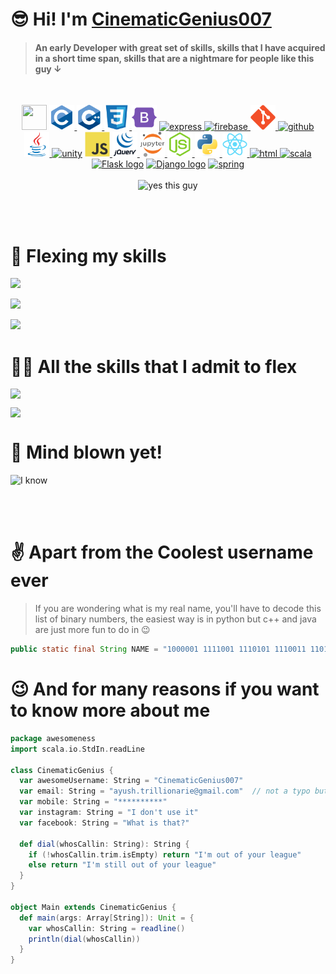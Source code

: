 # 😎 Hi! I'm [CinematicGenius007](https://github.com/CinematicGenius007)

> #### An early **Developer** with great set of skills, skills that I have acquired in a short time span, skills that are a nightmare for people like this guy &#8595;

<br>

<p align="center">
  <a href="https://go.dev/"><img src="https://raw.githubusercontent.com/jmnote/z-icons/master/svg/go.svg" width="40" height="40"></a>
  <a href="https://devdocs.io/c/" target="_blank"> <img src="https://raw.githubusercontent.com/devicons/devicon/master/icons/c/c-original.svg" alt="c" width="40" height="40"/> </a>
  <a href="http://www.cppreference.com/" target="_blank"> <img src="https://raw.githubusercontent.com/devicons/devicon/master/icons/cplusplus/cplusplus-original.svg" alt="cplusplus" width="40" height="40"/> </a>
  <a href="https://www.w3schools.com/css/" target="_blank"> <img src="https://raw.githubusercontent.com/devicons/devicon/master/icons/css3/css3-original.svg" alt="css3" width="40" height="40"/> </a>
  <a href="https://getbootstrap.com" target="_blank"><img src="https://raw.githubusercontent.com/devicons/devicon/master/icons/bootstrap/bootstrap-plain.svg" alt="bootstrap" width="40" height="40"/></a>
  <a href="https://expressjs.com/" target="_blank"> <img src="https://icongr.am/devicon/express-original-wordmark.svg?size=128&color=ffffff" alt="express" width="40" height="40"/> <a href="https://firebase.google.com/" target="_blank"> <img src="https://www.vectorlogo.zone/logos/firebase/firebase-icon.svg" alt="firebase" width="40" height="40"/> </a>
  <a href="https://git-scm.com/" target="_blank"> <img src="https://raw.githubusercontent.com/devicons/devicon/master/icons/git/git-original.svg" alt="git" width="40" height="40"/> </a>
  <a href="https://github.com/" target="_blank"> <img src="https://github.githubassets.com/images/modules/logos_page/GitHub-Mark.png" alt="github" width="40" height="40"/> </a>
  <a href="https://www.java.com" target="_blank"> <img src="https://raw.githubusercontent.com/devicons/devicon/master/icons/java/java-original.svg" alt="java" width="40" height="40"/> </a>
  <a href="https://unity.com/"><img alt="unity" src="https://yt3.ggpht.com/dBwhvX2iF121h0UWumMKi5_4cPclBTKIdIm3KM9KroRUcLWrLkppDf67dIDH-i_YrBAupazR=s900-c-k-c0x00ffffff-no-rj" height="40" /></a>
  <a href="https://www.w3schools.com/js/" target="_blank"> <img src="https://raw.githubusercontent.com/devicons/devicon/master/icons/javascript/javascript-original.svg" alt="javascript" width="40" height="40"/> </a>
  <a href="https://www.jquery.com" target="_blank"> <img src="https://raw.githubusercontent.com/devicons/devicon/master/icons/jquery/jquery-original-wordmark.svg" alt="jquery" width="40" height="40"/> </a>
  <a href="https://jupyter.org/" target="_blank"> <img src="https://raw.githubusercontent.com/devicons/devicon/master/icons/jupyter/jupyter-original-wordmark.svg" alt="jupyter" width="40" height="40"/> </a>
  <a href="https://nodejs.org/" target="_blank"> <img src="https://raw.githubusercontent.com/devicons/devicon/master/icons/nodejs/nodejs-original.svg" alt="nodejs" width="40" height="40"/> </a>
  <a href="https://python.org/" target="_blank"> <img src="https://raw.githubusercontent.com/devicons/devicon/master/icons/python/python-original.svg" alt="python" width="40" height="40"/> </a>
  <a href="https://reactjs.org/" target="_blank"> <img src="https://raw.githubusercontent.com/devicons/devicon/master/icons/react/react-original.svg" alt="react" width="40" height="40"/> </a>
  <a href="https://www.w3schools.com/html/" target="_blank"> <img src="https://www.w3.org/html/logo/downloads/HTML5_Logo.svg" alt="html" width="40" height="40"/> </a>
  <a href="https://www.scala-lang.org/" target="_blank"> <img src="https://www.lightbend.com/assets/images/brand/scala/scala-logos/svg/scala-full-color.svg" alt="scala" height="40"/> </a>
  <a title="Armin Ronacher, Copyrighted free use, via Wikimedia Commons" href="https://commons.wikimedia.org/wiki/File:Flask_logo.svg"><img height="40" alt="Flask logo" src="https://miro.medium.com/max/438/1*0G5zu7CnXdMT9pGbYUTQLQ.png"></a>
  <a title="Django, Public domain, via Wikimedia Commons" href="https://commons.wikimedia.org/wiki/File:Django_logo.svg"><img height="40" alt="Django logo" src="https://www.djangoproject.com/m/img/logos/django-logo-negative.png"></a>
  <a href="https://spring.io/" target="_blank"> <img src="https://www.vectorlogo.zone/logos/springio/springio-ar21.svg" alt="spring" height="40"/> </a>
  <br><br>
  <img style="width: 300px;" src="https://i.chzbgr.com/full/9295338496/h2799B562/text-programming-snt-stressfulat-all-harold-22-years-oldd-makeamemeorg" alt="yes this guy" />
</p>

<br><br>

# 💪 Flexing my skills
  
<p>
  <img style="" src="https://github-readme-stats.vercel.app/api/pin?username=CinematicGenius007&repo=tic-tac-toe-ai&title_color=fff&icon_color=f9f9f9&text_color=9f9f9f&bg_color=151515&show_owner=true" />
</p>
<p>
  <img style="" src="https://github-readme-stats.vercel.app/api/pin?username=CinematicGenius007&repo=Chess&title_color=fff&icon_color=f9f9f9&text_color=9f9f9f&bg_color=151515&show_owner=true" />
</p>
<p>
  <img style="" src="https://github-readme-stats.vercel.app/api/pin?username=CinematicGenius007&repo=Movies-box-3&title_color=fff&icon_color=f9f9f9&text_color=9f9f9f&bg_color=151515&show_owner=true" />
</p>
  
<!-- - [Tic Tac Toe - AI](https://github.com/CinematicGenius007/tic-tac-toe-ai)
- [Chess](https://github.com/CinematicGenius007/Chess)
- [MoviesBox v3](https://github.com/CinematicGenius007/Movies-box-3) -->
  
# 💪💪 All the skills that I admit to flex

<p >
  <img style="width: 450px; display: block;" src="https://github-readme-stats.vercel.app/api?username=CinematicGenius007&show_icons=true&theme=gradient&count_private=false&bg_color=0,11998E,38EF7D&title_color=fff&text_color=fff&icon_color=79ff97" />
</p>
<p>
  <img style="width:450px; display: block;" src="https://github-readme-stats.vercel.app/api/top-langs/?username=CinematicGenius007&langs_count=8&count_private=false&bg_color=0,11998E,38EF7D&title_color=fff&text_color=fff&icon_color=79ff97" />
</p>

# 🤯 Mind blown yet!

![I know](https://i.imgur.com/TyP5EK9.gif)

<br><br>

# ✌️ Apart from the Coolest username ever

> If you are wondering what is my real name, you'll have to decode this list of binary numbers, the easiest way is in python but c++ and java are just more fun to do in 😉

```Java
public static final String NAME = "1000001 1111001 1110101 1110011 1101000 100000 1010011 1100001 1101001 1101110 1101001";
```

# 😉 And for many reasons if you want to know more about me

```Scala
package awesomeness
import scala.io.StdIn.readLine

class CinematicGenius {
  var awesomeUsername: String = "CinematicGenius007"
  var email: String = "ayush.trillionarie@gmail.com"  // not a typo but a well thought mistake
  var mobile: String = "**********"
  var instagram: String = "I don't use it"
  var facebook: String = "What is that?"
  
  def dial(whosCallin: String): String {
    if (!whosCallin.trim.isEmpty) return "I'm out of your league"
    else return "I'm still out of your league"
  }
}

object Main extends CinematicGenius {
  def main(args: Array[String]): Unit = {
    var whosCallin: String = readline()
    println(dial(whosCallin))
  }
}
```
